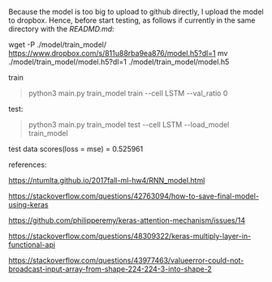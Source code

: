 Because the model is too big to upload to github directly, I upload the model to dropbox. Hence, before start testing, as follows if currently in the same directory with the *READMD.md*:

wget -P ./model/train_model/ https://www.dropbox.com/s/811u88rba9ea876/model.h5?dl=1
mv ./model/train_model/model.h5?dl=1 ./model/train_model/model.h5

train

>python3 main.py train_model train --cell LSTM --val_ratio 0

test:

>python3 main.py train_model test --cell LSTM --load_model train_model

test data scores(loss = mse) = 0.525961

references:

https://ntumlta.github.io/2017fall-ml-hw4/RNN_model.html

https://stackoverflow.com/questions/42763094/how-to-save-final-model-using-keras

https://github.com/philipperemy/keras-attention-mechanism/issues/14

https://stackoverflow.com/questions/48309322/keras-multiply-layer-in-functional-api

https://stackoverflow.com/questions/43977463/valueerror-could-not-broadcast-input-array-from-shape-224-224-3-into-shape-2
